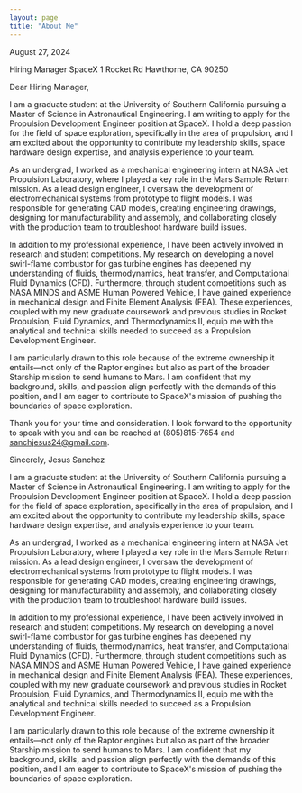 ```yaml
---
layout: page
title: "About Me"
---
```


August 27, 2024 

Hiring Manager 
SpaceX 
1 Rocket Rd 
Hawthorne, CA 90250 

Dear Hiring Manager, 

I am a graduate student at the University of Southern California pursuing a Master of Science in Astronautical Engineering. I am writing to apply for the Propulsion Development Engineer position at SpaceX. I hold a deep passion for the field of space exploration, specifically in the area of propulsion, and I am excited about the opportunity to contribute my leadership skills, space hardware design expertise, and analysis experience to your team. 

As an undergrad, I worked as a mechanical engineering intern at NASA Jet Propulsion Laboratory, where I played a key role in the Mars Sample Return mission. As a lead design engineer, I oversaw the development of electromechanical systems from prototype to flight models. I was responsible for generating CAD models, creating engineering drawings, designing for manufacturability and assembly, and collaborating closely with the production team to troubleshoot hardware build issues.

In addition to my professional experience, I have been actively involved in research and student competitions. My research on developing a novel swirl-flame combustor for gas turbine engines has deepened my understanding of fluids, thermodynamics, heat transfer, and Computational Fluid Dynamics (CFD). Furthermore, through student competitions such as NASA MINDS and ASME Human Powered Vehicle, I have gained experience in mechanical design and Finite Element Analysis (FEA). These experiences, coupled with my new graduate coursework and previous studies in Rocket Propulsion, Fluid Dynamics, and Thermodynamics II, equip me with the analytical and technical skills needed to succeed as a Propulsion Development Engineer. 

I am particularly drawn to this role because of the extreme ownership it entails—not only of the Raptor engines but also as part of the broader Starship mission to send humans to Mars. I am confident that my background, skills, and passion align perfectly with the demands of this position, and I am eager to contribute to SpaceX's mission of pushing the boundaries of space exploration.

Thank you for your time and consideration. I look forward to the opportunity to speak with you and can be reached at (805)815-7654 and sanchjesus24@gmail.com. 

Sincerely, 
Jesus Sanchez 

I am a graduate student at the University of Southern California pursuing a Master of Science in Astronautical Engineering. I am writing to apply for the Propulsion Development Engineer position at SpaceX. I hold a deep passion for the field of space exploration, specifically in the area of propulsion, and I am excited about the opportunity to contribute my leadership skills, space hardware design expertise, and analysis experience to your team. 

As an undergrad, I worked as a mechanical engineering intern at NASA Jet Propulsion Laboratory, where I played a key role in the Mars Sample Return mission. As a lead design engineer, I oversaw the development of electromechanical systems from prototype to flight models. I was responsible for generating CAD models, creating engineering drawings, designing for manufacturability and assembly, and collaborating closely with the production team to troubleshoot hardware build issues.

In addition to my professional experience, I have been actively involved in research and student competitions. My research on developing a novel swirl-flame combustor for gas turbine engines has deepened my understanding of fluids, thermodynamics, heat transfer, and Computational Fluid Dynamics (CFD). Furthermore, through student competitions such as NASA MINDS and ASME Human Powered Vehicle, I have gained experience in mechanical design and Finite Element Analysis (FEA). These experiences, coupled with my new graduate coursework and previous studies in Rocket Propulsion, Fluid Dynamics, and Thermodynamics II, equip me with the analytical and technical skills needed to succeed as a Propulsion Development Engineer. 

I am particularly drawn to this role because of the extreme ownership it entails—not only of the Raptor engines but also as part of the broader Starship mission to send humans to Mars. I am confident that my background, skills, and passion align perfectly with the demands of this position, and I am eager to contribute to SpaceX's mission of pushing the boundaries of space exploration. 
